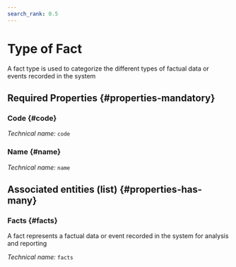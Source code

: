 ```yaml
---
search_rank: 0.5
---    
```

# Type of Fact
<!--- THIS FILE IS GENERATED PLEASE DO NOT EDIT IT DIRECTLY --->

A fact type is used to categorize the different types of factual data or events recorded in the system

<OH code="factType"/>




## Required Properties {#properties-mandatory}
    
### Code {#code}



*Technical name:* ```code```
<PH code="factType:code"/>

### Name {#name}



*Technical name:* ```name```
<PH code="factType:name"/>

    





## Associated entities (list) {#properties-has-many}

### Facts {#facts}

A fact represents a factual data or event recorded in the system for analysis and reporting

*Technical name:* ```facts```
<PH code="factType:facts"/>




